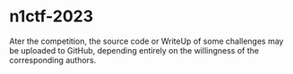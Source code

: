 # n1ctf-2023

Ater the competition, the source code or WriteUp of some challenges may be uploaded to GitHub, depending entirely on the willingness of the corresponding authors.
